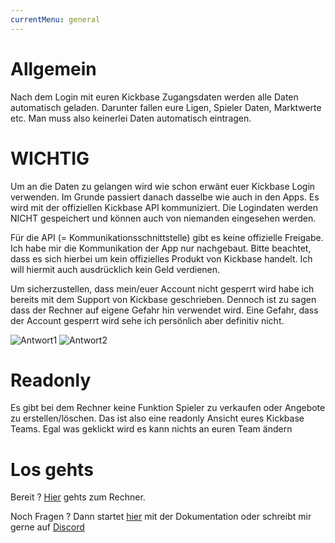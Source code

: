 ```yaml
---
currentMenu: general
---
```


# Allgemein

Nach dem Login mit euren Kickbase Zugangsdaten werden alle Daten automatisch geladen. Darunter fallen eure Ligen, Spieler Daten, Marktwerte etc. Man muss also keinerlei Daten automatisch eintragen.


# WICHTIG
Um an die Daten zu gelangen wird wie schon erwänt euer Kickbase Login verwenden. Im Grunde passiert danach dasselbe wie auch in den Apps. Es wird mit der offiziellen Kickbase API kommuniziert. Die Logindaten werden NICHT gespeichert und können auch von niemanden eingesehen werden.

Für die API (= Kommunikationsschnittstelle) gibt es keine offizielle Freigabe. Ich habe mir die Kommunikation der App nur nachgebaut. 
Bitte beachtet, dass es sich hierbei um kein offizielles Produkt von Kickbase handelt.
Ich will hiermit auch ausdrücklich kein Geld verdienen.

Um sicherzustellen, dass mein/euer Account nicht gesperrt wird habe ich bereits mit dem Support von Kickbase geschrieben. Dennoch ist zu sagen dass der Rechner auf eigene Gefahr hin verwendet wird.
Eine Gefahr, dass der Account gesperrt wird sehe ich persönlich aber definitiv nicht.

![Antwort1](https://pascalhenze.de/kickbase-doc/assets/antwort_1.png)
![Antwort2](https://pascalhenze.de/kickbase-doc/assets/antwort_2.png)

# Readonly
Es gibt bei dem Rechner keine Funktion Spieler zu verkaufen oder Angebote zu erstellen/löschen. Das ist also eine readonly Ansicht eures Kickbase Teams. Egal was geklickt wird es kann nichts an euren Team ändern

# Los gehts
Bereit ? <a href="https://pascalhenze.de/kickbase/" target="_blank" rel="noopener noreferrer">Hier</a> gehts zum Rechner.

Noch Fragen ? Dann startet [hier](https://pascalhenze.de/kickbase-doc/doc/header.html) mit der Dokumentation oder schreibt mir gerne auf [Discord](https://discordapp.com/users/743894558093606984)
